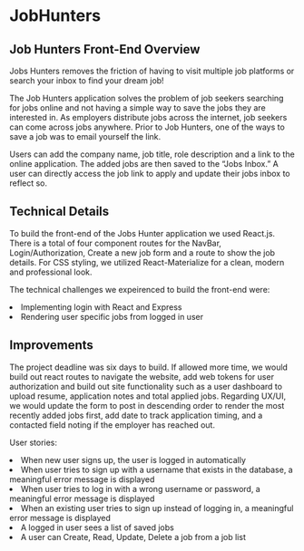 <h1>JobHunters</h1>

<h2>Job Hunters Front-End Overview </h2>

<p>
Jobs Hunters removes the friction of having to visit multiple job platforms or search your inbox to find your dream job!
</p>

<p>
The Job Hunters application solves the problem of job seekers searching for jobs online and not having a simple way to save the jobs they are interested in. As employers distribute jobs across the internet, job seekers can come across jobs anywhere. Prior to Job Hunters, one of the ways to save a job was to email yourself the link.
</p>

<p>
Users can add the company name, job title, role description and a link to the online application. The added jobs are then saved to the “Jobs Inbox.” A user can directly access the job link to apply and update their jobs inbox to reflect so.
</p>

<h2>Technical Details </h2>

<p>
To build the front-end of the Jobs Hunter application we used React.js. There is a total of four component routes for the NavBar, Login/Authorization, Create a new job form and a route to show the job details. For CSS styling, we utilized React-Materialize for a clean, modern and professional look.
</p>

<p>
The technical challenges we expeirenced to build the front-end were:

<li>Implementing login with React and Express
</li>

<li>Rendering user specific jobs from logged in user
</li>
</p>

<h2>Improvements</h2>

<p>The project deadline was six days to build. If allowed more time, we would build out react routes to navigate the website, add web tokens for user authorization and build out site functionality such as a user dashboard to upload resume, application notes and total applied jobs. Regarding UX/UI, we would update the form to post in descending order to render the most recently added jobs first, add date to track application timing, and a contacted field noting if the employer has reached out.
</p>

<p>User stories:</p>
<li>When new user signs up, the user is logged in automatically</li>
<li>When user tries to sign up with a username that exists in the database, a meaningful error message is displayed</li>
<li>When user tries to log in with a wrong username or password, a meaningful error message is displayed</li>
<li>When an existing user tries to sign up instead of logging in, a meaningful error message is displayed</li>
<li>A logged in user sees a list of saved jobs</li>
<li>A user can Create, Read, Update, Delete a job from a job list</li>



